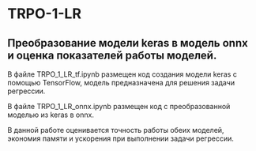 # TRPO-1-LR
## Преобразование модели keras в модель onnx и оценка показателей работы моделей.

В файле TRPO_1_LR_tf.ipynb размещен код создания модели keras с помощью TensorFlow, модель предназначена для решения задачи регрессии. </br>

В файле TRPO_1_LR_onnx.ipynb размещен код с преобразованной моделью из keras в onnx. </br>

В данной работе оценивается точность работы обеих моделей, экономия памяти и ускорения при выполнении задачи регрессии.
